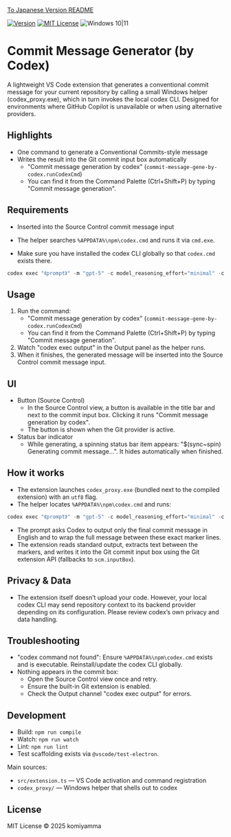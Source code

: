 [To Japanese Version README](README.ja.md)

[![Version](https://img.shields.io/badge/version-v0.1.6-4094ff.svg)](https://marketplace.visualstudio.com/items?itemName=komiyamma.commit-message-gene-by-codex)
[![MIT License](https://img.shields.io/badge/license-MIT-blue.svg?style=flat)](LICENSE)
![Windows 10|11](https://img.shields.io/badge/Windows-_10_|_11-6479ff.svg?logo=windows&logoColor=white)


# Commit Message Generator (by Codex)

A lightweight VS Code extension that generates a conventional commit message for your current repository by calling a small Windows helper (codex_proxy.exe), which in turn invokes the local codex CLI. Designed for environments where GitHub Copilot is unavailable or when using alternative providers.

## Highlights

- One command to generate a Conventional Commits-style message
- Writes the result into the Git commit input box automatically
	- "Commit message generation by codex" (`commit-message-gene-by-codex.runCodexCmd`)
	- You can find it from the Command Palette (Ctrl+Shift+P) by typing "Commit message generation".

## Requirements

- Inserted into the Source Control commit message input

- The helper searches `%APPDATA%\npm\codex.cmd` and runs it via `cmd.exe`.
- Make sure you have installed the codex CLI globally so that `codex.cmd` exists there.


```powershell
codex exec "《prompt》" -m "gpt-5" -c model_reasoning_effort="minimal" -c hide_agent_reasoning="true" --dangerously-bypass-approvals-and-sandbox
```


## Usage

1. Run the command:
	- "Commit message generation by codex" (`commit-message-gene-by-codex.runCodexCmd`)
	- You can find it from the Command Palette (Ctrl+Shift+P) by typing "Commit message generation".
2. Watch "codex exec output" in the Output panel as the helper runs.
3. When it finishes, the generated message will be inserted into the Source Control commit message input.

## UI

- Button (Source Control)
	- In the Source Control view, a button is available in the title bar and next to the commit input box. Clicking it runs "Commit message generation by codex".
	- The button is shown when the Git provider is active.
- Status bar indicator
	- While generating, a spinning status bar item appears: "$(sync~spin) Generating commit message...". It hides automatically when finished.

## How it works

- The extension launches `codex_proxy.exe` (bundled next to the compiled extension) with an `utf8` flag.
- The helper locates `%APPDATA%\npm\codex.cmd` and runs:

```powershell
codex exec "《prompt》" -m "gpt-5" -c model_reasoning_effort="minimal" -c hide_agent_reasoning="true" --dangerously-bypass-approvals-and-sandbox
```

- The prompt asks Codex to output only the final commit message in English and to wrap the full message between these exact marker lines.
- The extension reads standard output, extracts text between the markers, and writes it into the Git commit input box using the Git extension API (fallbacks to `scm.inputBox`).

## Privacy & Data

- The extension itself doesn’t upload your code. However, your local codex CLI may send repository context to its backend provider depending on its configuration. Please review codex’s own privacy and data handling.

## Troubleshooting

- "codex command not found": Ensure `%APPDATA%\npm\codex.cmd` exists and is executable. Reinstall/update the codex CLI globally.
- Nothing appears in the commit box:
	- Open the Source Control view once and retry.
	- Ensure the built-in Git extension is enabled.
	- Check the Output channel "codex exec output" for errors.
 

## Development

- Build: `npm run compile`
- Watch: `npm run watch`
- Lint: `npm run lint`
- Test scaffolding exists via `@vscode/test-electron`.

Main sources:

- `src/extension.ts` — VS Code activation and command registration
- `codex_proxy/` — Windows helper that shells out to codex

## License

MIT License © 2025 komiyamma
